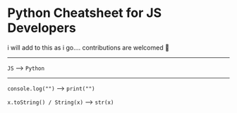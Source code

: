 # Python Cheatsheet for JS Developers
i will add to this as i go....
contributions are welcomed 🌻

---

`JS` --> ```Python```

---

`console.log("")` --> ```print("")```

`x.toString() / String(x)` --> ```str(x)```

